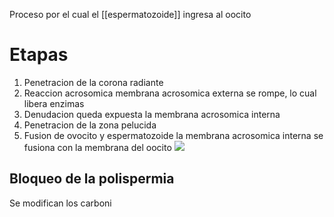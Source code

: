 Proceso por el cual el [[espermatozoide]] ingresa al oocito 

# Etapas
1. Penetracion de la corona radiante 
2. Reaccion acrosomica
   membrana acrosomica externa se rompe, lo cual libera enzimas
3. Denudacion
   queda expuesta la membrana acrosomica interna
4. Penetracion de la zona pelucida
5. Fusion de ovocito y espermatozoide
   la membrana acrosomica interna se fusiona con la membrana del oocito
![](https://i.imgur.com/1oBSAZR.png)

## Bloqueo de la polispermia

Se modifican los carboni